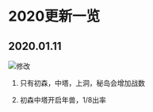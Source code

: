 # 2020更新一览

## 2020.01.11

![修改](https://img.shields.io/badge/ueqt-%E4%BF%AE%E6%94%B9-yellowgreen.svg)

1. 只有初森，中塔，上洞，秘岛会增加战数

2. 初森中塔开启年兽，1/8出率
